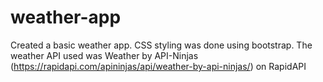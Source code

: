 # weather-app

Created a basic weather app. CSS styling was done using bootstrap.
The weather API used was Weather by API-Ninjas (https://rapidapi.com/apininjas/api/weather-by-api-ninjas/) on RapidAPI

